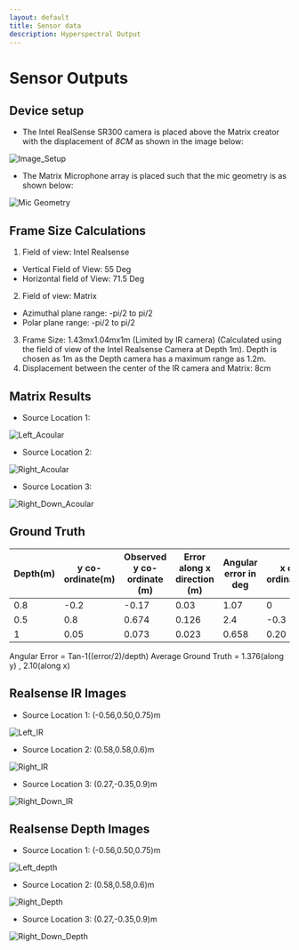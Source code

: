 ```yaml
---
layout: default
title: Sensor data
description: Hyperspectral Output
---
```


# Sensor Outputs

## Device setup

   * The Intel RealSense SR300 camera is placed above the Matrix creator with the displacement of *8CM* as shown in the image below:

   ![Image_Setup](/Sound_Localisation/image_setup.jpg)

   * The Matrix Microphone array is placed such that the mic geometry is as shown below:

   ![Mic Geometry](/Sound_Localisation/Mic.png)

## Frame Size Calculations

1. Field of view: Intel Realsense
  * Vertical Field of View: 55 Deg
  * Horizontal field of View: 71.5 Deg
2. Field of view: Matrix
  * Azimuthal plane range: -pi/2 to pi/2
  * Polar plane range: -pi/2 to pi/2
3. Frame Size: 1.43mx1.04mx1m (Limited by IR camera) (Calculated using the field of view of the Intel Realsense Camera at Depth 1m). Depth is chosen as 1m as the Depth camera has a maximum range as 1.2m.
4. Displacement between the center of the IR camera and Matrix: 8cm

## Matrix Results

  * Source Location 1:

  ![Left_Acoular](/Sound_Localisation/Left_Acoular.png)

  * Source Location 2:

  ![Right_Acoular](/Sound_Localisation/Right_Acoular.png)

  * Source Location 3:

  ![Right_Down_Acoular](/Sound_Localisation/Right_Down_Acoular.png)

## Ground Truth




|Depth(m)| y co-ordinate(m)|Observed y co-ordinate (m)| Error along x direction (m)|Angular error in deg| x co-ordinate(m)| Observed x co-ordinate(m)| Error along y direction(m)| Angular error in deg|
|--------|----------------|-------------------------|--------------------------|-------------------|--------------------|-------------------------|---------------------------|--------------------|
|0.8|-0.2|-0.17|0.03|1.07|0|0.037|0.037|1.32|
|0.5|0.8|0.674|0.126|2.4|-0.3|-0.1238|0.1762|3.361|
|1|0.05|0.073|0.023|0.658|0.20|0.257|0.057|1.63|

Angular Error = Tan-1((error/2)/depth)
Average Ground Truth = 1.376(along y) , 2.10(along x)


## Realsense IR Images

  * Source Location 1: (-0.56,0.50,0.75)m

  ![Left_IR](/RealSenseImages/ir_left.png)

  * Source Location 2: (0.58,0.58,0.6)m

  ![Right_IR](/RealSenseImages/ir_right.png)

  * Source Location 3: (0.27,-0.35,0.9)m

  ![Right_Down_IR](/RealSenseImages/ir_right_down.png)

## Realsense Depth Images

  * Source Location 1: (-0.56,0.50,0.75)m

  ![Left_depth](/RealSenseImages/d_left.png)

  * Source Location 2: (0.58,0.58,0.6)m

  ![Right_Depth](/RealSenseImages/d_right.png)

  * Source Location 3: (0.27,-0.35,0.9)m

  ![Right_Down_Depth](/RealSenseImages/d_right_down.png)
